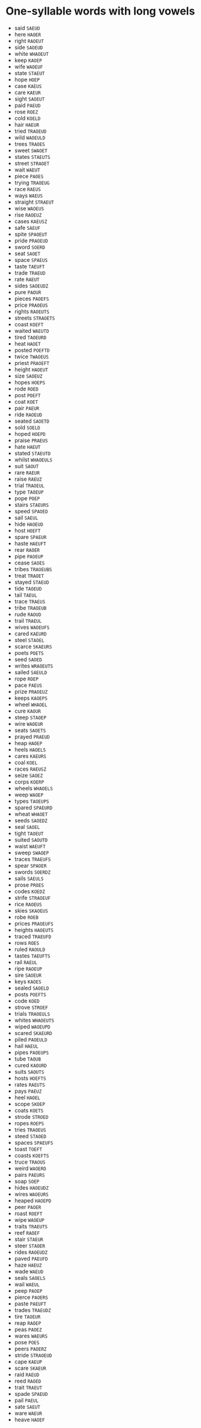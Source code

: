 # One-syllable words with long vowels

* said `SAEUD`
* here `HAOER`
* right `RAOEUT`
* side `SAOEUD`
* white `WHAOEUT`
* keep `KAOEP`
* wife `WAOEUF`
* state `STAEUT`
* hope `HOEP`
* case `KAEUS`
* care `KAEUR`
* sight `SAOEUT`
* paid `PAEUD`
* rose `ROEZ`
* cold `KOELD`
* hair `HAEUR`
* tried `TRAOEUD`
* wild `WAOEULD`
* trees `TRAOES`
* sweet `SWAOET`
* states `STAEUTS`
* street `STRAOET`
* wait `WAEUT`
* piece `PAOES`
* trying `TRAOEUG`
* race `RAEUS`
* ways `WAEUS`
* straight `STRAEUT`
* wise `WAOEUS`
* rise `RAOEUZ`
* cases `KAEUSZ`
* safe `SAEUF`
* spite `SPAOEUT`
* pride `PRAOEUD`
* sword `SOERD`
* seat `SAOET`
* space `SPAEUS`
* taste `TAEUFT`
* trade `TRAEUD`
* rate `RAEUT`
* sides `SAOEUDZ`
* pure `PAOUR`
* pieces `PAOEFS`
* price `PRAOEUS`
* rights `RAOEUTS`
* streets `STRAOETS`
* coast `KOEFT`
* waited `WAEUTD`
* tired `TAOEURD`
* heat `HAOET`
* posted `POEFTD`
* twice `TWAOEUS`
* priest `PRAOEFT`
* height `HAOEUT`
* size `SAOEUZ`
* hopes `HOEPS`
* rode `ROED`
* post `POEFT`
* coat `KOET`
* pair `PAEUR`
* ride `RAOEUD`
* seated `SAOETD`
* sold `SOELD`
* hoped `HOEPD`
* praise `PRAEUS`
* hate `HAEUT`
* stated `STAEUTD`
* whilst `WHAOEULS`
* suit `SAOUT`
* rare `RAEUR`
* raise `RAEUZ`
* trial `TRAOEUL`
* type `TAOEUP`
* pope `POEP`
* stairs `STAEURS`
* speed `SPAOED`
* sail `SAEUL`
* hide `HAOEUD`
* host `HOEFT`
* spare `SPAEUR`
* haste `HAEUFT`
* rear `RAOER`
* pipe `PAOEUP`
* cease `SAOES`
* tribes `TRAOEUBS`
* treat `TRAOET`
* stayed `STAEUD`
* tide `TAOEUD`
* tail `TAEUL`
* trace `TRAEUS`
* tribe `TRAOEUB`
* rude `RAOUD`
* trail `TRAEUL`
* wives `WAOEUFS`
* cared `KAEURD`
* steel `STAOEL`
* scarce `SKAEURS`
* poets `POETS`
* seed `SAOED`
* writes `WRAOEUTS`
* sailed `SAEULD`
* rope `ROEP`
* pace `PAEUS`
* prize `PRAOEUZ`
* keeps `KAOEPS`
* wheel `WHAOEL`
* cure `KAOUR`
* steep `STAOEP`
* wire `WAOEUR`
* seats `SAOETS`
* prayed `PRAEUD`
* heap `HAOEP`
* heels `HAOELS`
* cares `KAEURS`
* coal `KOEL`
* races `RAEUSZ`
* seize `SAOEZ`
* corps `KOERP`
* wheels `WHAOELS`
* weep `WAOEP`
* types `TAOEUPS`
* spared `SPAEURD`
* wheat `WHAOET`
* seeds `SAOEDZ`
* seal `SAOEL`
* tight `TAOEUT`
* suited `SAOUTD`
* waist `WAEUFT`
* sweep `SWAOEP`
* traces `TRAEUFS`
* spear `SPAOER`
* swords `SOERDZ`
* sails `SAEULS`
* prose `PROES`
* codes `KOEDZ`
* strife `STRAOEUF`
* rice `RAOEUS`
* skies `SKAOEUS`
* robe `ROEB`
* prices `PRAOEUFS`
* heights `HAOEUTS`
* traced `TRAEUFD`
* rows `ROES`
* ruled `RAOULD`
* tastes `TAEUFTS`
* rail `RAEUL`
* ripe `RAOEUP`
* sire `SAOEUR`
* keys `KAOES`
* sealed `SAOELD`
* posts `POEFTS`
* code `KOED`
* strove `STROEF`
* trials `TRAOEULS`
* whites `WHAOEUTS`
* wiped `WAOEUPD`
* scared `SKAEURD`
* piled `PAOEULD`
* hail `HAEUL`
* pipes `PAOEUPS`
* tube `TAOUB`
* cured `KAOURD`
* suits `SAOUTS`
* hosts `HOEFTS`
* rates `RAEUTS`
* pays `PAEUZ`
* heel `HAOEL`
* scope `SKOEP`
* coats `KOETS`
* strode `STROED`
* ropes `ROEPS`
* tries `TRAOEUS`
* steed `STAOED`
* spaces `SPAEUFS`
* toast `TOEFT`
* coasts `KOEFTS`
* truce `TRAOUS`
* weird `WAOERD`
* pairs `PAEURS`
* soap `SOEP`
* hides `HAOEUDZ`
* wires `WAOEURS`
* heaped `HAOEPD`
* peer `PAOER`
* roast `ROEFT`
* wipe `WAOEUP`
* traits `TRAEUTS`
* reef `RAOEF`
* stair `STAEUR`
* steer `STAOER`
* rides `RAOEUDZ`
* paved `PAEUFD`
* haze `HAEUZ`
* wade `WAEUD`
* seals `SAOELS`
* wail `WAEUL`
* peep `PAOEP`
* pierce `PAOERS`
* paste `PAEUFT`
* trades `TRAEUDZ`
* tire `TAOEUR`
* reap `RAOEP`
* peas `PAOEZ`
* wares `WAEURS`
* pose `POES`
* peers `PAOERZ`
* stride `STRAOEUD`
* cape `KAEUP`
* scare `SKAEUR`
* raid `RAEUD`
* reed `RAOED`
* trait `TRAEUT`
* spade `SPAEUD`
* pail `PAEUL`
* sate `SAEUT`
* ware `WAEUR`
* heave `HAOEF`
